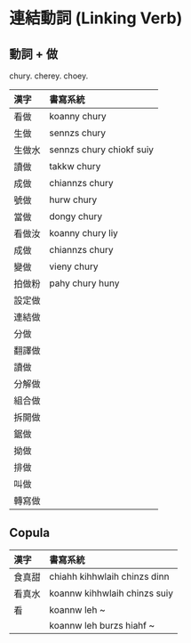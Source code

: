 # 連結動詞 (Linking Verb)

## 動詞 + 做

chury. cherey. choey.

| 漢字 | 書寫系統 |
| :--- | :--- |
| 看做 | koanny chury |
| 生做 | sennzs chury |
| 生做水 | sennzs chury chiokf suiy |
| 讀做 | takkw chury |
| 成做 | chiannzs chury |
| 號做 | hurw chury |
| 當做 | dongy chury |
| 看做汝 | koanny chury liy |
| 成做 | chiannzs chury |
| 變做 | vieny chury |
| 拍做粉 | pahy chury huny |
| 設定做 ||
| 連結做 ||
| 分做 ||
| 翻譯做 ||
| 讀做 ||
| 分解做 ||
| 組合做 ||
| 拆開做 ||
| 鋸做 ||
| 拗做 ||
| 排做 ||
| 叫做 ||
| 轉寫做 ||

## Copula

| 漢字 | 書寫系統 |
| :--- | :--- |
| 食真甜 | chiahh kihhwlaih chinzs dinn |
| 看真水 | koannw kihhwlaih chinzs suiy |
| 看 | koannw leh ~ |
|| koannw leh burzs hiahf ~ |
